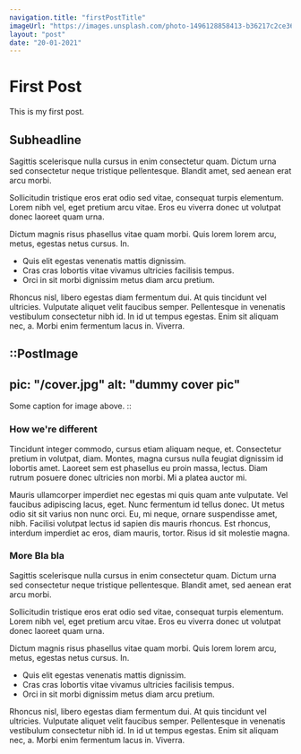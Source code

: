 ```yaml
---
navigation.title: "firstPostTitle"
imageUrl: "https://images.unsplash.com/photo-1496128858413-b36217c2ce36?ixlib=rb-1.2.1&ixid=eyJhcHBfaWQiOjEyMDd9&auto=format&fit=crop&w=1679&q=80"
layout: "post"
date: "20-01-2021"
---
```

# First Post

This is my first post.

## Subheadline

Sagittis scelerisque nulla cursus in enim consectetur quam. Dictum
urna sed consectetur neque tristique pellentesque. Blandit amet,
sed aenean erat arcu morbi.

Sollicitudin tristique eros erat odio sed vitae, consequat
turpis elementum. Lorem nibh vel, eget pretium arcu vitae. Eros
eu viverra donec ut volutpat donec laoreet quam urna.

Dictum magnis risus phasellus vitae quam morbi. Quis lorem lorem
arcu, metus, egestas netus cursus. In.

- Quis elit egestas venenatis mattis dignissim.
- Cras cras lobortis vitae vivamus ultricies facilisis tempus.
- Orci in sit morbi dignissim metus diam arcu pretium.

Rhoncus nisl, libero egestas diam fermentum dui. At quis
tincidunt vel ultricies. Vulputate aliquet velit faucibus
semper. Pellentesque in venenatis vestibulum consectetur nibh
id. In id ut tempus egestas. Enim sit aliquam nec, a. Morbi enim
fermentum lacus in. Viverra.

::PostImage
---
pic: "/cover.jpg"
alt: "dummy cover pic"
---
Some caption for image above.
::

### How we're different
Tincidunt integer commodo, cursus etiam aliquam neque, et.
Consectetur pretium in volutpat, diam. Montes, magna cursus
nulla feugiat dignissim id lobortis amet. Laoreet sem est
phasellus eu proin massa, lectus. Diam rutrum posuere donec
ultricies non morbi. Mi a platea auctor mi.

Mauris ullamcorper imperdiet nec egestas mi quis quam ante
vulputate. Vel faucibus adipiscing lacus, eget. Nunc fermentum
id tellus donec. Ut metus odio sit sit varius non nunc orci. Eu,
mi neque, ornare suspendisse amet, nibh. Facilisi volutpat
lectus id sapien dis mauris rhoncus. Est rhoncus, interdum
imperdiet ac eros, diam mauris, tortor. Risus id sit molestie
magna.

### More Bla bla

Sagittis scelerisque nulla cursus in enim consectetur quam. Dictum
urna sed consectetur neque tristique pellentesque. Blandit amet,
sed aenean erat arcu morbi.

Sollicitudin tristique eros erat odio sed vitae, consequat
turpis elementum. Lorem nibh vel, eget pretium arcu vitae. Eros
eu viverra donec ut volutpat donec laoreet quam urna.

Dictum magnis risus phasellus vitae quam morbi. Quis lorem lorem
arcu, metus, egestas netus cursus. In.

- Quis elit egestas venenatis mattis dignissim.
- Cras cras lobortis vitae vivamus ultricies facilisis tempus.
- Orci in sit morbi dignissim metus diam arcu pretium.

Rhoncus nisl, libero egestas diam fermentum dui. At quis
tincidunt vel ultricies. Vulputate aliquet velit faucibus
semper. Pellentesque in venenatis vestibulum consectetur nibh
id. In id ut tempus egestas. Enim sit aliquam nec, a. Morbi enim
fermentum lacus in. Viverra.

